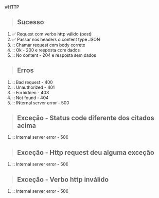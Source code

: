 #HTTP

> ## Sucesso
1. :white_check_mark: Request com verbo http válido (post)
2. :white_check_mark: Passar nos headers o content type JSON
3. :: Chamar request com body correto
4. :: Ok - 200 e resposta com dados
5. :: No content - 204 e resposta sem dados

> ## Erros
1. :: Bad request - 400
2. :: Unauthorized - 401
3. :: Forbidden - 403
4. :: Not found - 404
5. :: INternal server error - 500

> ## Exceção - Status code diferente dos citados acima
1. :: Internal server error - 500

> ## Exceção - Http request deu alguma exceção
1. :: Internal server error - 500

> ## Exceção - Verbo http inválido
1. :: Internal server error - 500